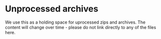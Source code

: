 # Unprocessed archives
We use this as a holding space for uprocessed zips and archives. The content will change over time - 
please do not link directly to any of the files here.
